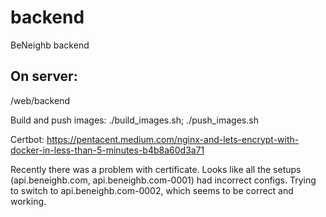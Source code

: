 # backend
BeNeighb backend


## On server:
/web/backend



Build and push images:
./build_images.sh; ./push_images.sh



Certbot:
  https://pentacent.medium.com/nginx-and-lets-encrypt-with-docker-in-less-than-5-minutes-b4b8a60d3a71

  Recently there was a problem with certificate. Looks like all the setups (api.beneighb.com, api.beneighb.com-0001) had incorrect configs.
  Trying to switch to api.beneighb.com-0002, which seems to be correct and working.
